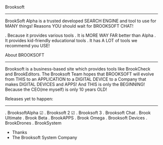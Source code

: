 Brooksoft
__________

BrookSoft Alpha is a trusted developed SEARCH ENGINE and tool to use for MANY things!
Reasons YOU should wait for BROOKSOFT CHAT!

. Because it provides various tools
. It is MORE WAY FAR better than Alpha
. It provides kid-friendly educational tools
. It has A LOT of tools we recommemd you USE!

About BROOKSOFT 
_______________
Brooksoft is a business-based site which provides tools like BrookCheck and BrookEditors. The Brooksoft Team hopes that BROOKSOFT will evolve from THIS to an APPLICATION to a DIGITAL DEVICE to a Company that makes DIGITAL DEVICES and APPS! And THIS is only the BEGINNING! Because the CEO(me myself) is only 10 years OLD!

Releases yet to happen:
_______________________
. BrooksoftAlpha ☑
. Brooksoft 2   ☑
. Brooksoft 3
. Brooksoft Chat
. Brook Ultimate
. Brook Beta
. BrookAPPS
. Brook Omega
. Brooksoft Devices
. BrookDrones
. BrookSystem

- Thanks
- The Brooksoft System Company


